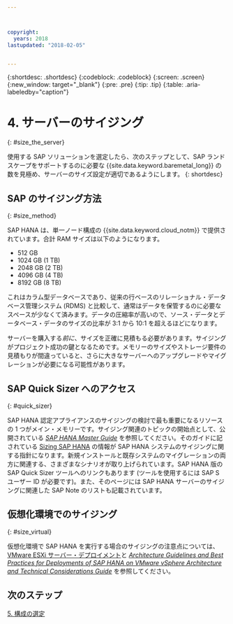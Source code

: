 ```yaml
---



copyright:
  years: 2018
lastupdated: "2018-02-05"


---
```


{:shortdesc: .shortdesc}
{:codeblock: .codeblock}
{:screen: .screen}
{:new_window: target="_blank"}
{:pre: .pre}
{:tip: .tip}
{:table: .aria-labeledby="caption"}


# 4. サーバーのサイジング
{: #size_the_server}

使用する SAP ソリューションを選定したら、次のステップとして、SAP ランドスケープをサポートするのに必要な {{site.data.keyword.baremetal_long}} の数を見極め、サーバーのサイズ設定が適切であるようにします。
{: shortdesc}

## SAP のサイジング方法
{: #size_method}

SAP HANA は、単一ノード構成の {{site.data.keyword.cloud_notm}} で提供されています。合計 RAM サイズは以下のようになります。 
  * 512 GB
  * 1024 GB (1 TB)
  * 2048 GB (2 TB)
  * 4096 GB (4 TB)
  * 8192 GB (8 TB)
  
これはカラム型データベースであり、従来の行ベースのリレーショナル・データベース管理システム (RDMS) と比較して、通常はデータを保管するのに必要なスペースが少なくて済みます。データの圧縮率が高いので、ソース・データとデータベース・データのサイズの比率が 3:1 から 10:1 を超えるほどになります。 

サーバーを購入する*前に*、サイズを正確に見積もる必要があります。サイジングがプロジェクト成功の鍵となるためです。メモリーのサイズやストレージ要件の見積もりが間違っていると、さらに大きなサーバーへのアップグレードやマイグレーションが必要になる可能性があります。

## SAP Quick Sizer へのアクセス
{: #quick_sizer}

SAP HANA 認定アプライアンスのサイジングの検討で最も重要になるリソースの 1 つがメイン・メモリーです。サイジング関連のトピックの開始点として、公開されている [*SAP HANA Master Guide*](https://help.sap.com/doc/e95f6750b0fd10148ea5c6be75016694/2.0.00/en-US/SAP_HANA_Master_Guide_en.pdf) を参照してください。そのガイドに記されている [Sizing SAP HANA](https://help.sap.com/viewer/eb3777d5495d46c5b2fa773206bbfb46/2.0.00/en-US/d4a122a7bb57101493e3f5ca08e6b039.html) の情報が SAP HANA システムのサイジングに関する指針になります。新規インストールと既存システムのマイグレーションの両方に関連する、さまざまなシナリオが取り上げられています。SAP HANA 版の SAP Quick Sizer ツールへのリンクもあります (ツールを使用するには SAP S ユーザー ID が必要です)。また、そのページには SAP HANA サーバーのサイジングに関連した SAP Note のリストも記載されています。 

## 仮想化環境でのサイジング
{: #size_virtual}

仮想化環境で SAP HANA を実行する場合のサイジングの注意点については、[VMware ESXi サーバー・デプロイメント](/docs/infrastructure/sap-hana/hana-considerations.html#vmware-server)と
[*Architecture Guidelines and Best Practices for Deployments of SAP HANA on VMware vSphere Architecture and Technical Considerations Guide*](https://www.vmware.com/content/dam/digitalmarketing/vmware/en/pdf/whitepaper/sap_hana_on_vmware_vsphere_best_practices_guide-white-paper.pdf) を参照してください。

## 次のステップ

 [5. 構成の選定](/docs/infrastructure/sap-hana/hana-determine-configuration.html)
